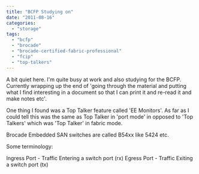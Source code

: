 ```yaml
---
title: "BCFP Studying on"
date: "2011-08-16"
categories: 
  - "storage"
tags: 
  - "bcfp"
  - "brocade"
  - "brocade-certified-fabric-professional"
  - "fcip"
  - "top-talkers"
---
```


A bit quiet here. I'm quite busy at work and also studying for the BCFP. Currently wrapping up the end of 'going through the material and putting what I find interesting in a document so that I can print it and re-read it and make notes etc'.

One thing I found was a Top Talker feature called 'EE Monitors'. As far as I could tell this was the same as Top Talker in 'port mode' in opposed to 'Top Talkers' which was 'Top Talker' in fabric mode.

Brocade Embedded SAN switches are called B54xx like 5424 etc.

Some terminology:

Ingress Port - Traffic Entering a switch port (rx) Egress Port - Traffic Exiting a switch port (tx)
